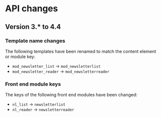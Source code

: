 # API changes

## Version 3.* to 4.4

### Template name changes

The following templates have been renamed to match the content element or
module key:

 * `mod_newsletter_list`   -> `mod_newsletterlist`
 * `mod_newsletter_reader` -> `mod_newsletterreader`

### Front end module keys

The keys of the following front end modules have been changed:

 * `nl_list`   -> `newsletterlist`
 * `nl_reader` -> `newsletterreader`
